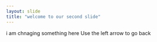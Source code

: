 ```yaml
---
layout: slide
title: "welcome to our second slide"
---
```

i am chnaging something here
Use the left arrow to go back

